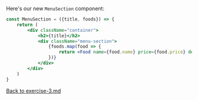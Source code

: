 Here's our new `MenuSection` component:

```jsx
const MenuSection = ({title, foods}) => {    
    return (
        <div className="container">
            <h2>{title}</h2>
            <div className="menu-section">
                {foods.map(food => {
                    return <Food name={food.name} price={food.price} description={food.description} />
                })}
            </div>
        </div>
    )
}
```

[Back to exercise-3.md](../exercise-3.md)
